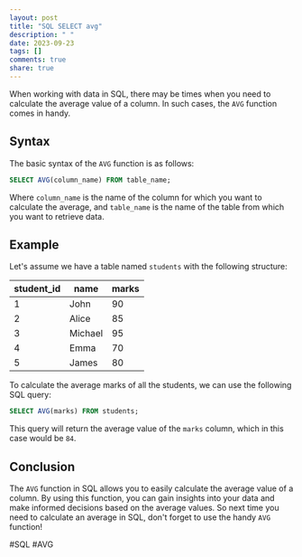 ```yaml
---
layout: post
title: "SQL SELECT avg"
description: " "
date: 2023-09-23
tags: []
comments: true
share: true
---
```


When working with data in SQL, there may be times when you need to calculate the average value of a column. In such cases, the `AVG` function comes in handy.

## Syntax

The basic syntax of the `AVG` function is as follows:

```sql
SELECT AVG(column_name) FROM table_name;
```
Where `column_name` is the name of the column for which you want to calculate the average, and `table_name` is the name of the table from which you want to retrieve data.

## Example

Let's assume we have a table named `students` with the following structure:

| student_id | name   | marks |
|------------|--------|-------|
| 1          | John   | 90    |
| 2          | Alice  | 85    |
| 3          | Michael| 95    |
| 4          | Emma   | 70    |
| 5          | James  | 80    |

To calculate the average marks of all the students, we can use the following SQL query:

```sql
SELECT AVG(marks) FROM students;
```

This query will return the average value of the `marks` column, which in this case would be `84`.

## Conclusion

The `AVG` function in SQL allows you to easily calculate the average value of a column. By using this function, you can gain insights into your data and make informed decisions based on the average values. So next time you need to calculate an average in SQL, don't forget to use the handy `AVG` function!

#SQL #AVG